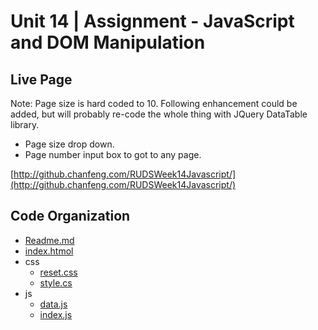 # Unit 14 | Assignment - JavaScript and DOM Manipulation

## Live Page

Note: Page size is hard coded to 10. Following enhancement could be added, but will probably re-code the whole thing with JQuery DataTable library.

* Page size drop down.
* Page number input box to got to any page.

[http://github.chanfeng.com/RUDSWeek14Javascript/](http://github.chanfeng.com/RUDSWeek14Javascript/)

## Code Organization

* [Readme.md](Readme.md)
* [index.htmol](index.html)
* css
  * [reset.css](css/reset.css)
  * [style.cs](css/style.css)
* js
  * [data.js](js/data.js)
  * [index.js](js/index.js)


